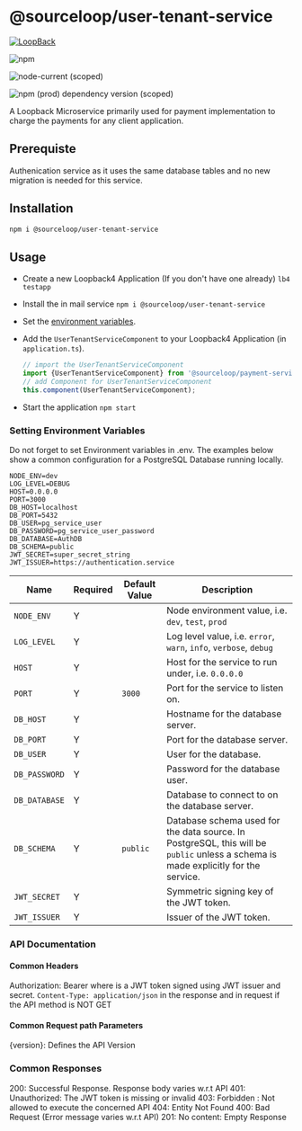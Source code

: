 # @sourceloop/user-tenant-service

[![LoopBack](<https://github.com/strongloop/loopback-next/raw/master/docs/site/imgs/branding/Powered-by-LoopBack-Badge-(blue)-@2x.png>)](http://loopback.io/)

![npm](https://img.shields.io/npm/dm/@sourceloop/payment-service)

![node-current (scoped)](https://img.shields.io/node/v/@sourceloop/payment-service)

![npm (prod) dependency version (scoped)](https://img.shields.io/npm/dependency-version/@sourceloop/payment-service/@loopback/core)

A Loopback Microservice primarily used for payment implementation to charge the payments for
any client application.

## Prerequiste

Authenication service as it uses the same database tables and no new migration is needed for this service.

## Installation

```bash
npm i @sourceloop/user-tenant-service
```

## Usage

- Create a new Loopback4 Application (If you don't have one already)
  `lb4 testapp`
- Install the in mail service
  `npm i @sourceloop/user-tenant-service`
- Set the [environment variables](#environment-variables).
- Add the `UserTenantServiceComponent` to your Loopback4 Application (in `application.ts`).

  ```typescript
  // import the UserTenantServiceComponent
  import {UserTenantServiceComponent} from '@sourceloop/payment-service';
  // add Component for UserTenantServiceComponent
  this.component(UserTenantServiceComponent);
  ```

- Start the application
  `npm start`

### Setting Environment Variables

Do not forget to set Environment variables in .env. The examples below show a common configuration for a PostgreSQL Database running locally.

```environment
NODE_ENV=dev
LOG_LEVEL=DEBUG
HOST=0.0.0.0
PORT=3000
DB_HOST=localhost
DB_PORT=5432
DB_USER=pg_service_user
DB_PASSWORD=pg_service_user_password
DB_DATABASE=AuthDB
DB_SCHEMA=public
JWT_SECRET=super_secret_string
JWT_ISSUER=https://authentication.service
```

| Name          | Required | Default Value | Description                                                                                                                        |
| ------------- | -------- | ------------- | ---------------------------------------------------------------------------------------------------------------------------------- |
| `NODE_ENV`    | Y        |               | Node environment value, i.e. `dev`, `test`, `prod`                                                                                 |
| `LOG_LEVEL`   | Y        |               | Log level value, i.e. `error`, `warn`, `info`, `verbose`, `debug`                                                                  |
| `HOST`        | Y        |               | Host for the service to run under, i.e. `0.0.0.0`                                                                                  |
| `PORT`        | Y        | `3000`        | Port for the service to listen on.                                                                                                 |
| `DB_HOST`     | Y        |               | Hostname for the database server.                                                                                                  |
| `DB_PORT`     | Y        |               | Port for the database server.                                                                                                      |
| `DB_USER`     | Y        |               | User for the database.                                                                                                             |
| `DB_PASSWORD` | Y        |               | Password for the database user.                                                                                                    |
| `DB_DATABASE` | Y        |               | Database to connect to on the database server.                                                                                     |
| `DB_SCHEMA`   | Y        | `public`      | Database schema used for the data source. In PostgreSQL, this will be `public` unless a schema is made explicitly for the service. |
| `JWT_SECRET`  | Y        |               | Symmetric signing key of the JWT token.                                                                                            |
| `JWT_ISSUER`  | Y        |               | Issuer of the JWT token.                                                                                                           |

### API Documentation

#### Common Headers

Authorization: Bearer <token> where <token> is a JWT token signed using JWT issuer and secret.
`Content-Type: application/json` in the response and in request if the API method is NOT GET

#### Common Request path Parameters

{version}: Defines the API Version

### Common Responses

200: Successful Response. Response body varies w.r.t API
401: Unauthorized: The JWT token is missing or invalid
403: Forbidden : Not allowed to execute the concerned API
404: Entity Not Found
400: Bad Request (Error message varies w.r.t API)
201: No content: Empty Response
